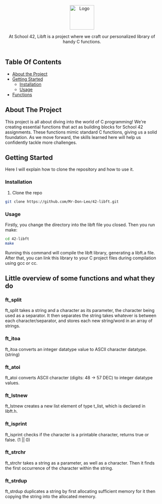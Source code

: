 <br/>
<p align="center">
  <a href="https://github.com/Mr-Don-Leo/42-libft">
    <img src="https://gitlab.com/uploads/-/system/project/avatar/10815567/libft.png" alt="Logo" width="80" height="80">
  </a>

  <p align="center">
    At School 42, Libft is a project where we craft our personalized library of handy C functions.
    <br/>
    <br/>
  </p>
</p>

## Table Of Contents

* [About the Project](#about-the-project)
* [Getting Started](#getting-started)
  * [Installation](#installation)
  * [Usage](#usage)
* [Functions](#little-overview-of-some-functions-and-what-they-do)

## About The Project

This project is all about diving into the world of C programming! We're creating essential functions that act as building blocks for School 42 assignments. These functions mimic standard C functions, giving us a solid foundation. As we move forward, the skills learned here will help us confidently tackle more challenges.

## Getting Started

Here I will explain how to clone the repository and how to use it.

### Installation

1. Clone the repo

```sh
git clone https://github.com/Mr-Don-Leo/42-libft.git
```

### Usage

Firstly, you change the directory into the libft file you closed. Then you run make: 
```sh
cd 42-libft
make
```
Running this command will compile the libft library, generating a libft.a file. After that, you can link this library to your C project files during compilation using gcc or cc.

## Little overview of some functions and what they do

### ft_split 

ft_split takes a string and a character as its parameter, the character being used as a separator. It then separates the string takes whatever is between each character/separator, and stores each new string/word in an array of strings. 

### ft_itoa

ft_itoa converts an integer datatype value to ASCII character datatype. (string)

### ft_atoi

ft_atoi converts ASCII character (digits: 48 -> 57 DEC) to integer datatype values.

### ft_lstnew

ft_lstnew creates a new list element of type t_list, which is declared in libft.h.

### ft_isprint

ft_isprint checks if the character is a printable character, returns true or false. (1 || 0)

### ft_strchr

ft_strchr takes a string as a parameter, as well as a character. Then it finds the first occurrence of the character within the string. 

### ft_strdup

ft_strdup duplicates a string by first allocating sufficient memory for it then copying the string into the allocated memory.

